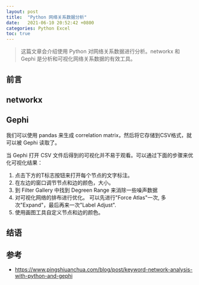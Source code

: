 ```yaml
---
layout: post
title:  "Python 网络关系数据分析"
date:   2021-06-10 20:52:42 +0800
categories: Python Excel
toc: true
---
```


> 这篇文章会介绍使用 Python 对网络关系数据进行分析。networkx 和 Gephi 是分析和可视化网络关系数据的有效工具。

## 前言

## networkx

## Gephi

我们可以使用 pandas 来生成 correlation matrix，然后将它存储到CSV格式，就可以被 Gephi 读取了。

当 Gephi 打开 CSV 文件后得到的可视化并不易于观看。可以通过下面的步骤来优化可视化结果：

1. 点击下方的T标志按钮来打开每个节点的文字标注。
2. 在左边的窗口调节节点和边的颜色，大小。
3. 到 Filter Gallery 中找到 Degreen Range 来消除一些噪声数据
4. 对可视化网络的排布进行优化。 可以先进行"Force Atlas"一次, 多次"Expand"，最后再来一次"Label Adjust".
5. 使用画图工具自定义节点和边的颜色。

## 结语

## 参考

* <https://www.pingshiuanchua.com/blog/post/keyword-network-analysis-with-python-and-gephi>
